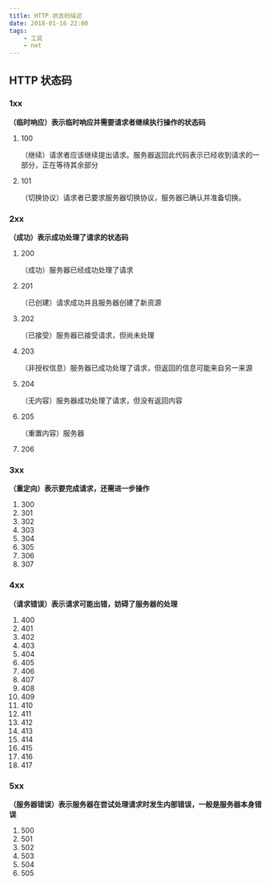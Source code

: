 ```yaml
---
title: HTTP 状态码描述
date: 2018-01-16 22:00
tags:
	- 工具
	- net
---
```


## HTTP 状态码

### 1xx

**（临时响应）表示临时响应并需要请求者继续执行操作的状态码**

1.  100

    （继续）请求者应该继续提出请求。服务器返回此代码表示已经收到请求的一部分，正在等待其余部分

2.  101

    （切换协议）请求者已要求服务器切换协议，服务器已确认并准备切换。

### 2xx

**（成功）表示成功处理了请求的状态码**

1.  200

    （成功）服务器已经成功处理了请求

2.  201

    （已创建）请求成功并且服务器创建了新资源

3.  202

    （已接受）服务器已接受请求，但尚未处理

4.  203

    （非授权信息）服务器已成功处理了请求，但返回的信息可能来自另一来源

5.  204

    （无内容）服务器成功处理了请求，但没有返回内容

6.  205

    （重置内容）服务器

7.  206

### 3xx

**（重定向）表示要完成请求，还需进一步操作**

1.  300
2.  301
3.  302
4.  303
5.  304
6.  305
7.  306
8.  307

### 4xx

**（请求错误）表示请求可能出错，妨碍了服务器的处理**

1.  400
2.  401
3.  402
4.  403
5.  404
6.  405
7.  406
8.  407
9.  408
10.  409
11.  410
12.  411
13.  412
14.  413
15.  414
16.  415
17.  416
18.  417

### 5xx

**（服务器错误）表示服务器在尝试处理请求时发生内部错误，一般是服务器本身错误**

1.  500
2.  501
3.  502
4.  503
5.  504
6.  505